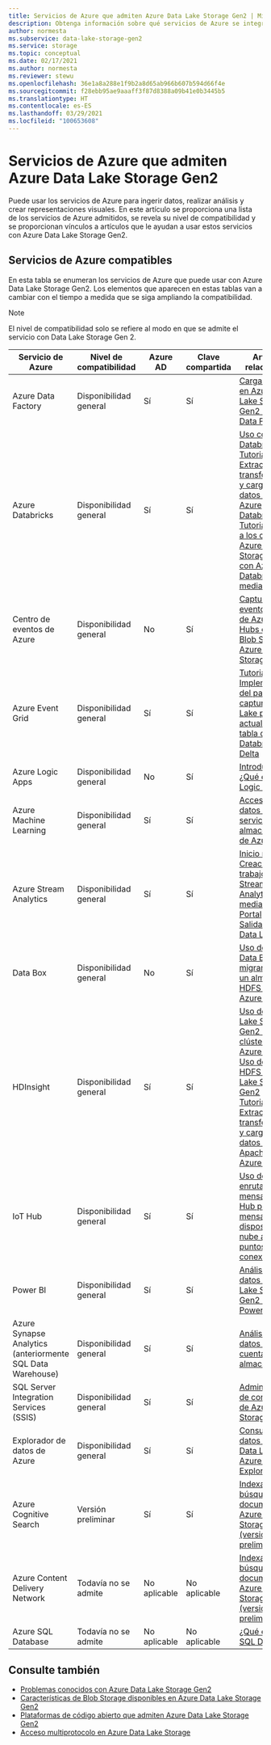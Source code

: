 ```yaml
---
title: Servicios de Azure que admiten Azure Data Lake Storage Gen2 | Microsoft Docs
description: Obtenga información sobre qué servicios de Azure se integran con Azure Data Lake Storage Gen2
author: normesta
ms.subservice: data-lake-storage-gen2
ms.service: storage
ms.topic: conceptual
ms.date: 02/17/2021
ms.author: normesta
ms.reviewer: stewu
ms.openlocfilehash: 36e1a8a288e1f9b2a8d65ab966b607b594d66f4e
ms.sourcegitcommit: f28ebb95ae9aaaff3f87d8388a09b41e0b3445b5
ms.translationtype: HT
ms.contentlocale: es-ES
ms.lasthandoff: 03/29/2021
ms.locfileid: "100653608"
---
```

# <a name="azure-services-that-support-azure-data-lake-storage-gen2"></a>Servicios de Azure que admiten Azure Data Lake Storage Gen2

Puede usar los servicios de Azure para ingerir datos, realizar análisis y crear representaciones visuales. En este artículo se proporciona una lista de los servicios de Azure admitidos, se revela su nivel de compatibilidad y se proporcionan vínculos a artículos que le ayudan a usar estos servicios con Azure Data Lake Storage Gen2.

## <a name="supported-azure-services"></a>Servicios de Azure compatibles

En esta tabla se enumeran los servicios de Azure que puede usar con Azure Data Lake Storage Gen2. Los elementos que aparecen en estas tablas van a cambiar con el tiempo a medida que se siga ampliando la compatibilidad.

> [!NOTE]
> El nivel de compatibilidad solo se refiere al modo en que se admite el servicio con Data Lake Storage Gen 2.

|Servicio de Azure |Nivel de compatibilidad |Azure AD |Clave compartida| Artículos relacionados |
|---------------|-------------------|---|---|---|
|Azure Data Factory|Disponibilidad general|Sí|Sí|[Carga de datos en Azure Data Lake Storage Gen2 con Azure Data Factory](../../data-factory/load-azure-data-lake-storage-gen2.md?toc=%2fazure%2fstorage%2fblobs%2ftoc.json)|
|Azure Databricks|Disponibilidad general|Sí|Sí|[Uso con Azure Databricks](/azure/databricks/data/data-sources/azure/azure-datalake-gen2) <br> [Tutorial: Extracción, transformación y carga de datos mediante Azure Databricks](/azure/databricks/scenarios/databricks-extract-load-sql-data-warehouse) <br>[Tutorial: Acceso a los datos de Azure Data Lake Storage Gen2 con Azure Databricks mediante Spark](data-lake-storage-use-databricks-spark.md)|
|Centro de eventos de Azure|Disponibilidad general|No|Sí|[Captura de eventos a través de Azure Event Hubs en Azure Blob Storage o Azure Data Lake Storage](../../event-hubs/event-hubs-capture-overview.md)|
|Azure Event Grid|Disponibilidad general|Sí|Sí|[Tutorial: Implementación del patrón de captura de Data Lake para actualizar una tabla de Databricks Delta](data-lake-storage-events.md)|
|Azure Logic Apps|Disponibilidad general|No|Sí|[Introducción: ¿Qué es Azure Logic Apps?](../../logic-apps/logic-apps-overview.md)|
|Azure Machine Learning|Disponibilidad general|Sí|Sí|[Acceso a los datos en los servicios de almacenamiento de Azure](../../machine-learning/how-to-access-data.md)|
|Azure Stream Analytics|Disponibilidad general|Sí|Sí|[Inicio rápido: Creación de un trabajo de Stream Analytics mediante Azure Portal](../../stream-analytics/stream-analytics-quick-create-portal.md) <br> [Salida a Azure Data Lake Gen2](../../stream-analytics/stream-analytics-define-outputs.md)|
|Data Box|Disponibilidad general|No|Sí|[Uso de Azure Data Box para migrar datos de un almacén HDFS local a Azure Storage](data-lake-storage-migrate-on-premises-hdfs-cluster.md)|
|HDInsight |Disponibilidad general|Sí|Sí|[Uso de Data Lake Storage Gen2 con clústeres de Azure HDInsight](../../hdinsight/hdinsight-hadoop-use-data-lake-storage-gen2.md)<br>[Uso de la CLI de HDFS con Data Lake Storage Gen2](data-lake-storage-use-hdfs-data-lake-storage.md) <br>[Tutorial: Extracción, transformación y carga de datos mediante Apache Hive en Azure HDInsight](data-lake-storage-tutorial-extract-transform-load-hive.md)|
|IoT Hub |Disponibilidad general|Sí|Sí|[Uso del enrutamiento de mensajes de IoT Hub para enviar mensajes del dispositivo a la nube a distintos puntos de conexión](../../iot-hub/iot-hub-devguide-messages-d2c.md)|
|Power BI|Disponibilidad general|Sí|Sí|[Análisis de datos en Data Lake Storage Gen2 mediante Power BI](/power-query/connectors/datalakestorage)|
|Azure Synapse Analytics (anteriormente SQL Data Warehouse)|Disponibilidad general|Sí|Sí|[Análisis de datos en una cuenta de almacenamiento](../../synapse-analytics/get-started-analyze-storage.md)|
|SQL Server Integration Services (SSIS)|Disponibilidad general|Sí|Sí|[Administrador de conexiones de Azure Storage](/sql/integration-services/connection-manager/azure-storage-connection-manager)|
|Explorador de datos de Azure|Disponibilidad general|Sí|Sí|[Consulta de datos en Azure Data Lake con Azure Data Explorer](/azure/data-explorer/data-lake-query-data)|
|Azure Cognitive Search|Versión preliminar|Sí|Sí|[Indexación y búsqueda de documentos de Azure Data Lake Storage Gen2 (versión preliminar)](../../search/search-howto-index-azure-data-lake-storage.md)|
|Azure Content Delivery Network|Todavía no se admite|No aplicable|No aplicable|[Indexación y búsqueda de documentos de Azure Data Lake Storage Gen2 (versión preliminar)](../../cdn/cdn-overview.md)|
|Azure SQL Database|Todavía no se admite|No aplicable|No aplicable|[¿Qué es Azure SQL Database?](../../azure-sql/database/sql-database-paas-overview.md)|

## <a name="see-also"></a>Consulte también

- [Problemas conocidos con Azure Data Lake Storage Gen2](data-lake-storage-known-issues.md)
- [Características de Blob Storage disponibles en Azure Data Lake Storage Gen2](data-lake-storage-supported-blob-storage-features.md)
- [Plataformas de código abierto que admiten Azure Data Lake Storage Gen2](data-lake-storage-supported-open-source-platforms.md)
- [Acceso multiprotocolo en Azure Data Lake Storage](data-lake-storage-multi-protocol-access.md)